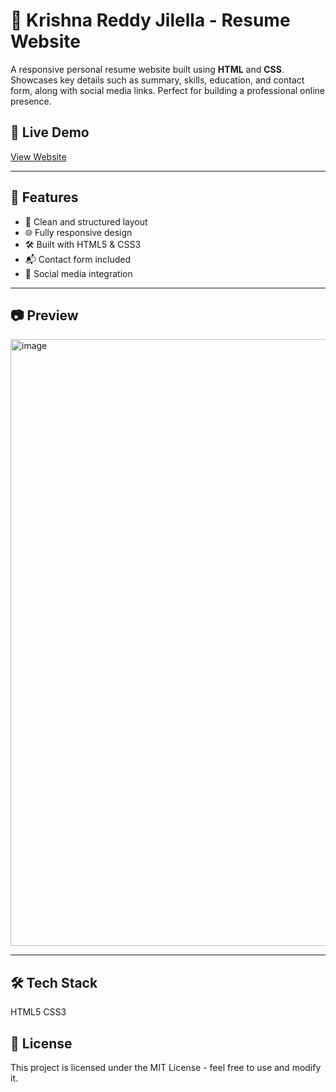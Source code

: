 # 💼 Krishna Reddy Jilella - Resume Website

A responsive personal resume website built using **HTML** and **CSS**. Showcases key details such as summary, skills, education, and contact form, along with social media links. Perfect for building a professional online presence.

## 🔗 Live Demo
[View Website](https://shiny-boba-fbf3f0.netlify.app/)  


---

## 🚀 Features

- 📄 Clean and structured layout
- 🌐 Fully responsive design
- 🛠️ Built with HTML5 & CSS3
- 📬 Contact form included
- 🔗 Social media integration

---

## 📷 Preview

<img width="1900" height="971" alt="image" src="https://github.com/user-attachments/assets/1446ac17-5d6e-4345-9bc8-66156a2e6411" /> 


---

## 🛠 Tech Stack
HTML5
CSS3

## 📄 License
This project is licensed under the MIT License - feel free to use and modify it.

